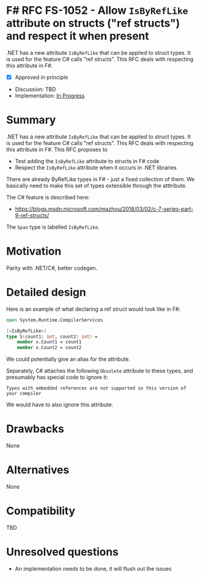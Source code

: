 # F# RFC FS-1052 - Allow `IsByRefLike`  attribute on structs ("ref structs") and respect it when present

.NET has a new attribute `IsByRefLike` that can be applied to struct types. It is used for the feature C# calls "ref structs".
This RFC deals with respecting this attribute in F#.

* [x] Approved in principle
* Discussion: TBD
* Implementation: [In Progress](https://github.com/Microsoft/visualfsharp/pull/4888)


# Summary
[summary]: #summary

.NET has a new attribute `IsByRefLike` that can be applied to struct types. It is used for the feature C# calls "ref structs".
This RFC deals with respecting this attribute in F#. This RFC proposes to

* Test adding the `IsByRefLike` attribute to structs in F# code
* Respect the `IsByRefLike` attribute when it occurs in .NET libraries

There are already ByRefLike types in F# - just a fixed collection of them.  We basically need to make this set of types extensible through the atttribute.

The C# feature is described here:
* https://blogs.msdn.microsoft.com/mazhou/2018/03/02/c-7-series-part-9-ref-structs/

The `Span` type is labelled `IsByRefLike`.

# Motivation
[motivation]: #motivation

Parity with .NET/C#, better codegen.


# Detailed design
[design]: #detailed-design

Here is an example of what declaring a ref struct would look like in F#:
```fsharp
open System.Runtime.CompilerServices

[<IsByRefLike>]
type S(count1: int, count2: int) = 
    member x.Count1 = count1
    member x.Count2 = count2
```

We could potentially give an alias for the attribute.


Separately, C# attaches the following `Obsolete` attribute to these types, and presumably has special code to ignore it:
```
Types with embedded references are not supported in this version of your compiler
```
We would have to also ignore this attribute.


# Drawbacks
[drawbacks]: #drawbacks

None

# Alternatives
[alternatives]: #alternatives

None

# Compatibility
[compatibility]: #compatibility

TBD

# Unresolved questions
[unresolved]: #unresolved-questions

* An implementation needs to be done, it will flush out the issues

